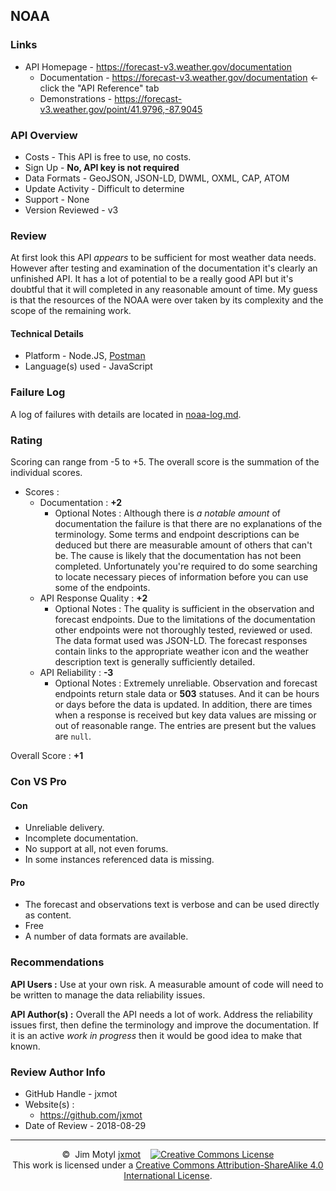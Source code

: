 ## NOAA

### Links

* API Homepage - <https://forecast-v3.weather.gov/documentation>
    * Documentation - <https://forecast-v3.weather.gov/documentation> <- click the "API Reference" tab
    * Demonstrations - <https://forecast-v3.weather.gov/point/41.9796,-87.9045>

### API Overview

* Costs - This API is free to use, no costs.
* Sign Up - **No, API key is not required**
* Data Formats - GeoJSON, JSON-LD, DWML, OXML, CAP, ATOM
* Update Activity - Difficult to determine
* Support - None
* Version Reviewed - v3

### Review

At first look this API *appears* to be sufficient for most weather data needs. However after testing and examination of the documentation it's clearly an unfinished API. It has a lot of potential to be a really good API but it's doubtful that it will completed in any reasonable amount of time. My guess is that the resources of the NOAA were over taken by its complexity and the scope of the remaining work. 

#### Technical Details

* Platform - Node.JS, [Postman](https://www.getpostman.com/)
* Language(s) used - JavaScript

### Failure Log

A log of failures with details are located in [noaa-log.md](noaa-log.md).

### Rating
Scoring can range from -5 to +5. The overall score is the summation of the individual scores.

* Scores : 
    * Documentation : **+2**
        * Optional Notes : Although there is *a notable amount* of documentation the failure is that there are no explanations of the terminology. Some terms and endpoint descriptions can be deduced but there are measurable amount of others that can't be. The cause is likely that the documentation has not been completed. Unfortunately you're required to do some searching to locate necessary pieces of information before you can use some of the endpoints. 
    * API Response Quality : **+2**
        * Optional Notes :  The quality is sufficient in the observation and forecast endpoints. Due to the limitations of the documentation other endpoints were not thoroughly tested, reviewed or used. The data format used was JSON-LD. The forecast responses contain links to the appropriate weather icon and the weather description text is generally sufficiently detailed.
    * API Reliability : **-3**
        * Optional Notes : Extremely unreliable. Observation and forecast endpoints return stale data or **503** statuses. And it can be hours or days before the data is updated. In addition, there are times when a response is received but key data values are missing or out of reasonable range. The entries are present but the values are `null`.

Overall Score : **+1**

### Con VS Pro<br>

#### Con
* Unreliable delivery.
* Incomplete documentation.
* No support at all, not even forums.
* In some instances referenced data is missing.

#### Pro
* The forecast and observations text is verbose and can be used directly as content.
* Free
* A number of data formats are available.

### Recommendations

**API Users :** Use at your own risk. A measurable amount of code will need to be written to manage the data reliability issues.

**API Author(s) :** Overall the API needs a lot of work. Address the reliability issues first, then define the terminology and improve the documentation. If it is an active *work in progress* then it would be good idea to make that known.

### Review Author Info

* GitHub Handle - jxmot
* Website(s) : 
    * <https://github.com/jxmot>
* Date of Review - 2018-08-29

<hr>
<p align="center">
©&nbsp;&nbsp;Jim&nbsp;Motyl&nbsp;<a href="https://github.com/jxmot" target="_blank">jxmot</a>
&nbsp;&nbsp;
<a rel="license" href="http://creativecommons.org/licenses/by-sa/4.0/"><img alt="Creative Commons License" style="border-width:0" src="https://i.creativecommons.org/l/by-sa/4.0/88x31.png" /></a><br />This work is licensed under a <a rel="license" href="http://creativecommons.org/licenses/by-sa/4.0/">Creative Commons Attribution-ShareAlike 4.0 International License</a>.
</p>

